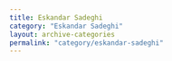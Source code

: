```yaml
---
title: Eskandar Sadeghi
category: "Eskandar Sadeghi"
layout: archive-categories
permalink: "category/eskandar-sadeghi"
---
```

